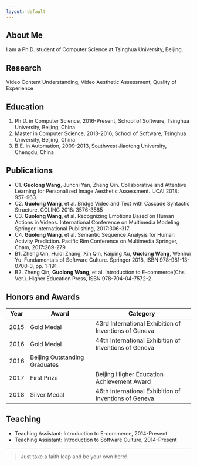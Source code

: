 ```yaml
---
layout: default
---
```


## About Me

I am a Ph.D. student of Computer Science at Tsinghua University, Beijing.

## Research

Video Content Understanding, Video Aesthetic Assessment, Quality of Experience

## Education

1. Ph.D. in Computer Science, 2016-Present, School of Software, Tsinghua University, Beijing, China
2. Master in Computer Science, 2013-2016, School of Software, Tsinghua University, Beijing, China
3. B.E. in Automation, 2009-2013, Southwest Jiaotong University, Chengdu, China

## Publications

* C1. **Guolong Wang**, Junchi Yan, Zheng Qin. Collaborative and Attentive Learning for Personalized Image Aesthetic Assessment. IJCAI 2018: 957-963.
* C2. **Guolong Wang**, et al. Bridge Video and Text with Cascade Syntactic Structure. COLING 2018: 3576-3585
* C3. **Guolong Wang**, et al. Recognizing Emotions Based on Human Actions in Videos. International Conference on Multimedia Modeling Springer International Publishing, 2017:306-317.
* C4. **Guolong Wang**, et al. Semantic Sequence Analysis for Human Activity Prediction. Pacific Rim Conference on Multimedia Springer, Cham, 2017:269-279.
* B1. Zheng Qin, Huidi Zhang, Xin Qin, Kaiping Xu, **Guolong Wang**, Wenhui Yu: Fundamentals of Software Culture. Springer 2018, ISBN 978-981-13-0700-3, pp. 1-191
* B2. Zheng Qin, **Guolong Wang**, et al. Introduction to E-commerce(Chs Ver.). Higher Education Press, ISBN 978-704-04-7572-2

## Honors and Awards

Year | Award | Category
-----|-------|--------
2015 | Gold Medal | 43rd International Exhibition of Inventions of Geneva
2016 | Gold Medal | 44th International Exhibition of Inventions of Geneva
2016 | Beijing Outstanding Graduates |
2017 | First Prize | Beijing Higher Education Achievement Award
2018 | Silver Medal | 46th International Exhibition of Inventions of Geneva

## Teaching

* Teaching Assistant: Introduction to E-commerce, 2014-Present
* Teaching Assistant: Introduction to Software Culture, 2014-Present

---

> Just take a faith leap and be your own hero!

